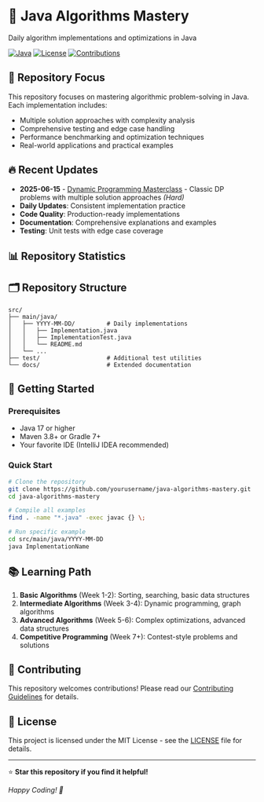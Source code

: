 # 🚀 Java Algorithms Mastery

Daily algorithm implementations and optimizations in Java

[![Java](https://img.shields.io/badge/Java-17+-ED8B00?style=for-the-badge&logo=openjdk&logoColor=white)](https://openjdk.java.net/)
[![License](https://img.shields.io/badge/License-MIT-green?style=for-the-badge)](LICENSE)
[![Contributions](https://img.shields.io/badge/Contributions-Welcome-blue?style=for-the-badge)](#contributing)

## 🎯 Repository Focus

This repository focuses on mastering algorithmic problem-solving in Java. Each implementation includes:
- Multiple solution approaches with complexity analysis
- Comprehensive testing and edge case handling
- Performance benchmarking and optimization techniques
- Real-world applications and practical examples

## 🔥 Recent Updates
- **2025-06-15** - [Dynamic Programming Masterclass](src/main/java/2025-06-15) - Classic DP problems with multiple solution approaches *(Hard)*
- **Daily Updates**: Consistent implementation practice
- **Code Quality**: Production-ready implementations
- **Documentation**: Comprehensive explanations and examples
- **Testing**: Unit tests with edge case coverage

## 📊 Repository Statistics


## 🗂️ Repository Structure

```
src/
├── main/java/
│   ├── YYYY-MM-DD/         # Daily implementations
│   │   ├── Implementation.java
│   │   ├── ImplementationTest.java
│   │   └── README.md
│   └── ...
├── test/                   # Additional test utilities
└── docs/                   # Extended documentation
```

## 🚀 Getting Started

### Prerequisites
- Java 17 or higher
- Maven 3.8+ or Gradle 7+
- Your favorite IDE (IntelliJ IDEA recommended)

### Quick Start
```bash
# Clone the repository
git clone https://github.com/yourusername/java-algorithms-mastery.git
cd java-algorithms-mastery

# Compile all examples
find . -name "*.java" -exec javac {} \;

# Run specific example
cd src/main/java/YYYY-MM-DD
java ImplementationName
```

## 📚 Learning Path

1. **Basic Algorithms** (Week 1-2): Sorting, searching, basic data structures
2. **Intermediate Algorithms** (Week 3-4): Dynamic programming, graph algorithms
3. **Advanced Algorithms** (Week 5-6): Complex optimizations, advanced data structures
4. **Competitive Programming** (Week 7+): Contest-style problems and solutions

## 🤝 Contributing

This repository welcomes contributions! Please read our [Contributing Guidelines](CONTRIBUTING.md) for details.

## 📄 License

This project is licensed under the MIT License - see the [LICENSE](LICENSE) file for details.

---

⭐ **Star this repository if you find it helpful!**

*Happy Coding! 🎯*
